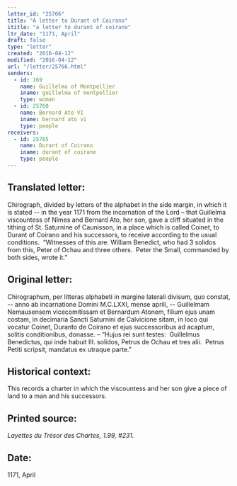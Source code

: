 ```yaml
---
letter_id: "25766"
title: "A letter to Durant of Coirano"
ititle: "a letter to durant of coirano"
ltr_date: "1171, April"
draft: false
type: "letter"
created: "2016-04-12"
modified: "2016-04-12"
url: "/letter/25766.html"
senders:
  - id: 169
    name: Guillelma of Montpellier
    iname: guillelma of montpellier
    type: woman
  - id: 25760
    name: Bernard Ato VI
    iname: bernard ato vi
    type: people
receivers:
  - id: 25765
    name: Durant of Coirano
    iname: durant of coirano
    type: people
---
```

<h2> Translated letter:</h2><p>Chirograph, divided by letters of the alphabet in the side margin, in which it is stated -- in the year 1171 from the incarnation of the Lord – that Guillelma viscountess of Nîmes and Bernard Ato, her son, gave a cliff situated in the tithing of St. Saturnine of Caunisson, in a place which is called Coinet, to Durant of Coirano and his successors, to receive according to the usual conditions.&nbsp; “Witnesses of this are: William Benedict, who had 3 solidos from this, Peter of Ochau and three others.&nbsp; Peter the Small, commanded by both sides, wrote it.”</p><h2 class="mt-4"> Original letter:</h2><p>Chirographum, per litteras alphabeti in margine laterali divisum, quo constat, -- anno ab incarnatione Domini M.C.LXXI, mense aprili, -- Guillelmam Nemausensem vicecomitissam et Bernardum Atonem, filium ejus unam costam, in decimaria Sancti Saturnini de Calvicione sitam, in loco qui vocatur Coinet, Duranto de Coirano et ejus successoribus ad acaptum, solitis conditionibus, donasse. – “Hujus rei sunt testes:&nbsp; Guillelmus Benedictus, qui inde habuit III. solidos, Petrus de Ochau et tres alii.&nbsp; Petrus Petiti scripsit, mandatus ex utraque parte.”</p><h2 class="mt-4"> Historical context:</h2><p>This records a charter in which the viscountess and her son give a piece of land to a man and his successors.</p><h2 class="mt-4"> Printed source:</h2><p><i>Layettes du Trésor des Chartes,&nbsp;1.99, #231.</i></p><h2 class="mt-4"> Date:</h2>1171, April